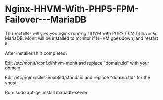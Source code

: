 # Nginx-HHVM-With-PHP5-FPM-Failover---MariaDB
This installer will give you nginx running HHVM with PHP5-FPM Failover & MariaDB.
Monit will be installed to monitor if HHVM goes down, and restart it.

After installer.sh is completed.

Edit /etc/monit//conf.d/hhvm-monit and replace "domain.tld" with your domain.

Edit /etc/nginx/sites-enabled/standard and replace "domain.tld" for the vhost.

Run: sudo apt-get install mariadb-server
